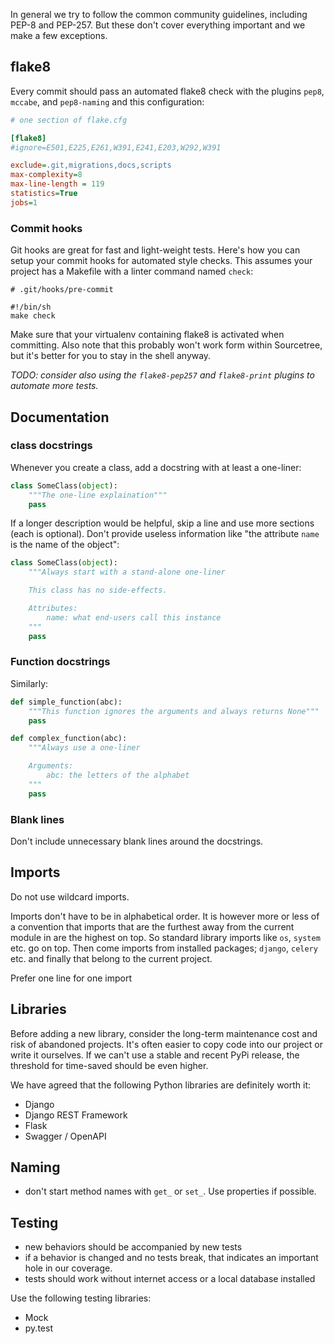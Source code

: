 
In general we try to follow the common community guidelines,
including PEP-8 and PEP-257. But these don't cover everything
important and we make a few exceptions.

## flake8

Every commit should pass an automated flake8 check with the plugins `pep8`,
`mccabe`, and `pep8-naming` and this configuration:

```ini
# one section of flake.cfg

[flake8]
#ignore=E501,E225,E261,W391,E241,E203,W292,W391

exclude=.git,migrations,docs,scripts
max-complexity=8
max-line-length = 119
statistics=True
jobs=1
```

### Commit hooks

Git hooks are great for fast and light-weight tests. Here's how you can setup
your commit hooks for automated style checks. This assumes your project has a
Makefile with a linter command named `check`:

    # .git/hooks/pre-commit

    #!/bin/sh
    make check

Make sure that your virtualenv containing flake8 is activated when committing.
Also note that this probably won't work form within Sourcetree, but it's better
for you to stay in the shell anyway.

*TODO: consider also using the `flake8-pep257` and `flake8-print` plugins to
automate more tests.*

## Documentation

### class docstrings

Whenever you create a class, add a docstring with at least a one-liner:

```py
class SomeClass(object):
    """The one-line explaination"""
    pass
```

If a longer description would be helpful, skip a line and use more sections
(each is optional).  Don't provide useless information like "the attribute
`name` is the name of the object":

```py
class SomeClass(object):
    """Always start with a stand-alone one-liner

    This class has no side-effects.

    Attributes:
        name: what end-users call this instance
    """
    pass
```

### Function docstrings

Similarly:

```py
def simple_function(abc):
    """This function ignores the arguments and always returns None"""
    pass

def complex_function(abc):
    """Always use a one-liner

    Arguments:
        abc: the letters of the alphabet
    """
    pass
```

### Blank lines

Don't include unnecessary blank lines around the docstrings.

## Imports

Do not use wildcard imports.

Imports don't have to be in alphabetical order. It is however more or less of a
convention that imports that are the furthest away from the current module in
are the highest on top. So standard library imports like `os`, `system` etc. go
on top. Then come imports from installed packages; `django`, `celery` etc. and
finally that belong to the current project.

Prefer one line for one import

## Libraries

Before adding a new library, consider the long-term maintenance cost and risk
of abandoned projects. It's often easier to copy code into our project or write
it ourselves. If we can't use a stable and recent PyPi release, the threshold
for time-saved should be even higher.

We have agreed that the following Python libraries are definitely worth it:

- Django
- Django REST Framework
- Flask
- Swagger / OpenAPI

## Naming

- don't start method names with `get_` or `set_`. Use properties if possible.

## Testing

- new behaviors should be accompanied by new tests
- if a behavior is changed and no tests break, that indicates
  an important hole in our coverage.
- tests should work without internet access or a local database installed

Use the following testing libraries:

- Mock
- py.test

